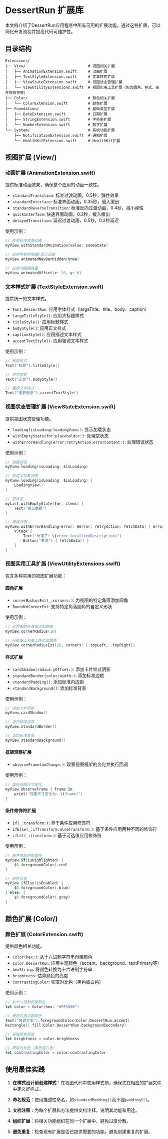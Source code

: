 # DessertRun 扩展库

本文档介绍了DessertRun应用程序中所有可用的扩展功能。通过这些扩展，可以简化开发流程并提高代码可维护性。

## 目录结构

```
Extensions/
├── View/                            # 视图相关扩展
│   ├── AnimationExtension.swift     # 动画扩展
│   ├── TextStyleExtension.swift     # 文本样式扩展
│   ├── ViewStateExtension.swift     # 视图状态管理扩展
│   └── ViewUtilityExtensions.swift  # 视图实用工具扩展（包含圆角、样式、条件修饰符等）
├── Color/                           # 颜色相关扩展
│   └── ColorExtension.swift         # 颜色扩展
├── Foundation/                      # 基础类型扩展
│   ├── DateExtension.swift          # 日期扩展
│   ├── StringExtension.swift        # 字符串扩展
│   └── NumberExtension.swift        # 数字扩展
└── System/                          # 系统功能扩展
    ├── NotificationExtension.swift  # 通知扩展
    └── HealthKitExtension.swift     # HealthKit扩展
```

## 视图扩展 (View/)

### 动画扩展 (AnimationExtension.swift)

提供标准动画效果，确保整个应用的动画一致性。

- `standardTransition`: 标准过渡动画，0.5秒，弹性效果
- `standardInterface`: 标准界面动画，0.35秒，缓入缓出
- `standardReverseTransition`: 标准反向过渡动画，0.4秒，减小弹性
- `quickInterface`: 快速界面动画，0.2秒，缓入缓出
- `delayedTransition`: 延迟过渡动画，0.5秒，0.2秒延迟

使用示例：
```swift
// 应用标准界面动画
myView.withStandardAnimation(value: someState)

// 应用导航栏隐藏/显示动画
myView.animatedNavBarHidden(true)

// 应用动画偏移量
myView.animatedOffset(x: 20, y: 0)
```

### 文本样式扩展 (TextStyleExtension.swift)

提供统一的文本样式。

- `Font.DessertRun`: 应用字体样式（largeTitle、title、body、caption）
- `largeTitleStyle()`: 应用大标题样式
- `titleStyle()`: 应用标题样式
- `bodyStyle()`: 应用正文样式
- `captionStyle()`: 应用描述文本样式
- `accentTextStyle()`: 应用强调文本样式

使用示例：
```swift
// 标题样式
Text("标题").titleStyle()

// 正文样式
Text("正文").bodyStyle()

// 强调文本样式
Text("重要信息").accentTextStyle()
```

### 视图状态管理扩展 (ViewStateExtension.swift)

提供视图状态管理功能。

- `loading(isLoading:loadingView:)`: 显示加载状态
- `withEmptyState(for:placeholder:)`: 处理空状态
- `withErrorHandling(error:retryAction:errorContent:)`: 处理错误状态

使用示例：
```swift
// 加载状态
myView.loading(isLoading: $isLoading)

// 自定义加载视图
myView.loading(isLoading: $isLoading) {
    LoadingView()
}

// 空状态
myList.withEmptyState(for: items) {
    Text("暂无数据")
}

// 错误状态
myView.withErrorHandling(error: $error, retryAction: fetchData) { error in
    VStack {
        Text("出错了: \(error.localizedDescription)")
        Button("重试") { fetchData() }
    }
}
```

### 视图实用工具扩展 (ViewUtilityExtensions.swift)

包含多种实用的视图扩展功能：

#### 圆角扩展
- `cornerRadiusExt(_:corners:)`: 为视图的特定角落添加圆角
- `RoundedCornerExt`: 支持特定角落圆角的自定义形状

使用示例：
```swift
// 给视图的所有角添加圆角
myView.cornerRadius(10)

// 只给左上和右上角添加圆角
myView.cornerRadiusExt(10, corners: [.topLeft, .topRight])
```

#### 样式扩展
- `cardShadow(radius:yOffset:)`: 添加卡片样式阴影
- `standardBorder(color:width:)`: 添加标准边框
- `standardPadding()`: 添加标准内边距
- `standardBackground()`: 添加标准背景

使用示例：
```swift
// 添加卡片阴影
myView.cardShadow()

// 添加标准边框
myView.standardBorder()

// 添加标准背景
myView.standardBackground()
```

#### 框架观察扩展
- `observeFrame(onChange:)`: 观察视图框架的变化并执行回调

使用示例：
```swift
// 监听视图尺寸变化
myView.observeFrame { frame in
    print("视图尺寸变化为: \(frame)")
}
```

#### 条件修饰符扩展
- `if(_:transform:)`: 基于条件应用修饰符
- `ifElse(_:ifTransform:elseTransform:)`: 基于条件应用两种不同的修饰符
- `ifLet(_:transform:)`: 基于可选值应用修饰符

使用示例：
```swift
// 条件性应用修饰符
myView.if(isHighlighted) {
    $0.foregroundColor(.red)
}

// 条件分支
myView.ifElse(isEnabled) {
    $0.foregroundColor(.blue)
} else: {
    $0.foregroundColor(.gray)
}
```

## 颜色扩展 (Color/)

### 颜色扩展 (ColorExtension.swift)

提供颜色相关功能。

- `Color(hex:)`: 从十六进制字符串创建颜色
- `Color.DessertRun`: 应用主题颜色（accent、background、textPrimary等）
- `hexString`: 将颜色转换为十六进制字符串
- `brightness`: 估算颜色的亮度
- `contrastingColor`: 获取对比色（黑色或白色）

使用示例：
```swift
// 从十六进制创建颜色
let color = Color(hex: "#FF5500")

// 使用应用主题颜色
Text("强调文本").foregroundColor(Color.DessertRun.accent)
Rectangle().fill(Color.DessertRun.backgroundSecondary)

// 获取颜色亮度
let brightness = color.brightness

// 获取对比色（黑色或白色）
let contrastingColor = color.contrastingColor
```

## 使用最佳实践

1. **在样式设计前创建样式**：在视图代码中使用样式前，确保先在相应的扩展文件中定义好样式。

2. **命名规范**：使用描述性命名，如`standardPadding()`而不是`padding1()`。

3. **文档注释**：为每个扩展和方法提供文档注释，说明其功能和用途。

4. **组织扩展**：将相关功能组织在同一个扩展中，避免过度分散。

5. **避免重复**：检查现有扩展是否已提供需要的功能，避免创建重复的扩展。 